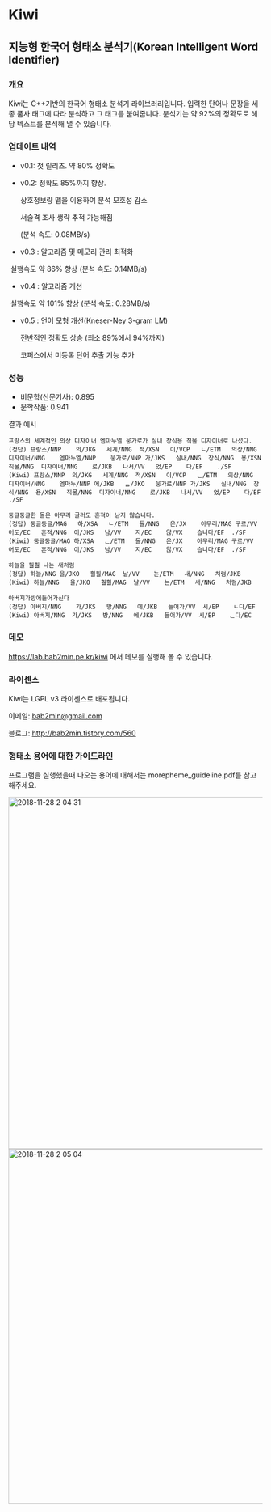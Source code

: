 # Kiwi
## 지능형 한국어 형태소 분석기(Korean Intelligent Word Identifier)

### 개요
Kiwi는 C++기반의 한국어 형태소 분석기 라이브러리입니다. 
입력한 단어나 문장을 세종 품사 태그에 따라 분석하고 그 태그를 붙여줍니다. 
분석기는 약 92%의 정확도로 해당 텍스트를 분석해 낼 수 있습니다.

### 업데이트 내역

* v0.1: 첫 릴리즈. 약 80% 정확도
* v0.2: 정확도 85%까지 향상.

  상호정보량 맵을 이용하여 분석 모호성 감소

  서술격 조사 생략 추적 가능해짐
  
  (분석 속도: 0.08MB/s)

* v0.3 : 알고리즘 및 메모리 관리 최적화

  실행속도 약 86% 향상 (분석 속도: 0.14MB/s)
  
* v0.4 : 알고리즘 개선

  실행속도 약 101% 향상 (분석 속도: 0.28MB/s)

* v0.5 : 언어 모형 개선(Kneser-Ney 3-gram LM)

  전반적인 정확도 상승 (최소 89%에서 94%까지)
  
  코퍼스에서 미등록 단어 추출 기능 추가

### 성능

* 비문학(신문기사): 0.895
* 문학작품: 0.941

결과 예시

    프랑스의 세계적인 의상 디자이너 엠마누엘 웅가로가 실내 장식용 직물 디자이너로 나섰다.
    (정답) 프랑스/NNP	의/JKG	세계/NNG	적/XSN	이/VCP	ㄴ/ETM	의상/NNG	디자이너/NNG	엠마누엘/NNP	웅가로/NNP	가/JKS	실내/NNG	장식/NNG	용/XSN	직물/NNG	디자이너/NNG	로/JKB	나서/VV	었/EP	다/EF	./SF
    (Kiwi) 프랑스/NNP	의/JKG	세계/NNG	적/XSN	이/VCP	ᆫ/ETM	의상/NNG	디자이너/NNG	엠마누/NNP	에/JKB	ᆯ/JKO	웅가로/NNP	가/JKS	실내/NNG	장식/NNG	용/XSN	직물/NNG	디자이너/NNG	로/JKB	나서/VV	었/EP	다/EF	./SF
    
    둥글둥글한 돌은 아무리 굴러도 흔적이 남지 않습니다.
    (정답) 둥글둥글/MAG	하/XSA	ㄴ/ETM	돌/NNG	은/JX	아무리/MAG	구르/VV	어도/EC	흔적/NNG	이/JKS	남/VV	지/EC	않/VX	습니다/EF	./SF
    (Kiwi) 둥글둥글/MAG	하/XSA	ᆫ/ETM	돌/NNG	은/JX	아무리/MAG	구르/VV	어도/EC	흔적/NNG	이/JKS	남/VV	지/EC	않/VX	습니다/EF	./SF

	하늘을 훨훨 나는 새처럼
	(정답) 하늘/NNG	을/JKO	훨훨/MAG	날/VV	는/ETM	새/NNG	처럼/JKB
	(Kiwi) 하늘/NNG	을/JKO	훨훨/MAG	날/VV	는/ETM	새/NNG	처럼/JKB

	아버지가방에들어가신다
	(정답) 아버지/NNG	가/JKS	방/NNG	에/JKB	들어가/VV	시/EP	ㄴ다/EF
	(Kiwi) 아버지/NNG	가/JKS	방/NNG	에/JKB	들어가/VV	시/EP	ᆫ다/EC

### 데모

https://lab.bab2min.pe.kr/kiwi 에서 데모를 실행해 볼 수 있습니다.


### 라이센스
Kiwi는 LGPL v3 라이센스로 배포됩니다. 

이메일: bab2min@gmail.com

블로그: http://bab2min.tistory.com/560



### 형태소 용어에 대한 가이드라인

프로그램을 실행했을때 나오는 용어에 대해서는 morepheme_guideline.pdf를 참고해주세요.

<img width="696" alt="2018-11-28 2 04 31" src="https://user-images.githubusercontent.com/38908080/49130349-c8e3c300-f316-11e8-9c11-a7f87cc2f522.png"><img width="702" alt="2018-11-28 2 05 04" src="https://user-images.githubusercontent.com/38908080/49130351-cb461d00-f316-11e8-9312-02e02a52fef4.png">
